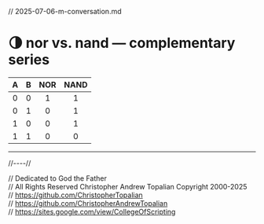 // 2025-07-06-m-conversation.md

# 🌗 nor vs. nand — complementary series

| A | B | NOR | NAND |
|:-:|:-:|:---:|:----:|
| 0 | 0 |  1  |  1   |
| 0 | 1 |  0  |  1   |
| 1 | 0 |  0  |  1   |
| 1 | 1 |  0  |  0   |

---

//----//

// Dedicated to God the Father  
// All Rights Reserved Christopher Andrew Topalian Copyright 2000-2025  
// https://github.com/ChristopherTopalian  
// https://github.com/ChristopherAndrewTopalian  
// https://sites.google.com/view/CollegeOfScripting

